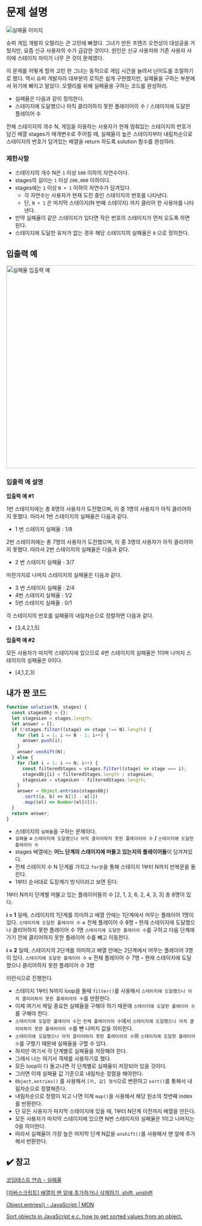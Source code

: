 # 문제 설명

![실패율 이미지](https://user-images.githubusercontent.com/47416686/119213329-47d9a100-baf9-11eb-84fb-c59eb66c84c6.png)

슈퍼 게임 개발자 오렐리는 큰 고민에 빠졌다. 그녀가 만든 프랜즈 오천성이 대성공을 거뒀지만, 요즘 신규 사용자의 수가 급감한 것이다. 원인은 신규 사용자와 기존 사용자 사이에 스테이지 차이가 너무 큰 것이 문제였다.

이 문제를 어떻게 할까 고민 한 그녀는 동적으로 게임 시간을 늘려서 난이도를 조절하기로 했다. 역시 슈퍼 개발자라 대부분의 로직은 쉽게 구현했지만, 실패율을 구하는 부분에서 위기에 빠지고 말았다. 오렐리를 위해 실패율을 구하는 코드를 완성하라.

- 실패율은 다음과 같이 정의한다.
- 스테이지에 도달했으나 아직 클리어하지 못한 플레이어의 수 / 스테이지에 도달한 플레이어 수

전체 스테이지의 개수 N, 게임을 이용하는 사용자가 현재 멈춰있는 스테이지의 번호가 담긴 배열 stages가 매개변수로 주어질 때, 실패율이 높은 스테이지부터 내림차순으로 스테이지의 번호가 담겨있는 배열을 return 하도록 solution 함수를 완성하라.

### 제한사항

- 스테이지의 개수 N은 `1` 이상 `500` 이하의 자연수이다.
- stages의 길이는 `1` 이상 `200,000` 이하이다.
- stages에는 `1` 이상 `N + 1` 이하의 자연수가 담겨있다.
  - 각 자연수는 사용자가 현재 도전 중인 스테이지의 번호를 나타낸다.
  - 단, `N + 1` 은 마지막 스테이지(N 번째 스테이지) 까지 클리어 한 사용자를 나타낸다.
- 만약 실패율이 같은 스테이지가 있다면 작은 번호의 스테이지가 먼저 오도록 하면 된다.
- 스테이지에 도달한 유저가 없는 경우 해당 스테이지의 실패율은 `0` 으로 정의한다.

## 입출력 예

<img width="540" alt="실패율 입출력 예" src="https://user-images.githubusercontent.com/47416686/119213390-a737b100-baf9-11eb-9ad1-517b0095a425.png">

### 입출력 예 설명

**입출력 예 #1**

1번 스테이지에는 총 8명의 사용자가 도전했으며, 이 중 1명의 사용자가 아직 클리어하지 못했다. 따라서 1번 스테이지의 실패율은 다음과 같다.

- 1 번 스테이지 실패율 : 1/8

2번 스테이지에는 총 7명의 사용자가 도전했으며, 이 중 3명의 사용자가 아직 클리어하지 못했다. 따라서 2번 스테이지의 실패율은 다음과 같다.

- 2 번 스테이지 실패율 : 3/7

마찬가지로 나머지 스테이지의 실패율은 다음과 같다.

- 3 번 스테이지 실패율 : 2/4
- 4번 스테이지 실패율 : 1/2
- 5번 스테이지 실패율 : 0/1

각 스테이지의 번호를 실패율의 내림차순으로 정렬하면 다음과 같다.

- [3,4,2,1,5]

**입출력 예 #2**

모든 사용자가 마지막 스테이지에 있으므로 4번 스테이지의 실패율은 1이며 나머지 스테이지의 실패율은 0이다.

- [4,1,2,3]

## 내가 짠 코드

```jsx
function solution(N, stages) {
  const stagesObj = {};
  let stagesLen = stages.length;
  let answer = [];
  if (!stages.filter((stage) => stage !== N).length) {
    for (let i = 1; i <= N - 1; i++) {
      answer.push(i);
    }
    answer.unshift(N);
  } else {
    for (let i = 1; i <= N; i++) {
      const filteredStages = stages.filter((stage) => stage === i);
      stagesObj[i] = filteredStages.length / stagesLen;
      stagesLen = stagesLen - filteredStages.length;
    }
    answer = Object.entries(stagesObj)
      .sort((a, b) => b[1] - a[1])
      .map((el) => Number(el[0]));
  }
  return answer;
}
```

- 스테이지의 `실패율`을 구하는 문제이다.
- `실패율` **=** `스테이지에 도달했으나 아직 클리어하지 못한 플레이어의 수` **/** `스테이지에 도달한 플레이어 수`
- stages 배열에는 **어느 단계의 스테이지에 머물고 있는지의 플레이어들**이 담겨져있다.
- 전체 스테이지 수 N 단계를 가지고 `for문`을 통해 스테이지 1부터 N까지 반복문을 돌린다.
- 1부터 순서대로 도장깨기 방식이라고 보면 된다.

1부터 N까지 단계별 머물고 있는 플레이어들의 수 [2, 1, 2, 6, 2, 4, 3, 3] 총 8명이 있다.

**i = 1** 일때, 스테이지의 1단계를 의미하고 배열 안에는 1단계에서 머무는 플레이어 1명이 있다.
`스테이지에 도달한 플레이어 수` **=** 전체 플레이어 수 8명 **-** 현재 스테이지에 도달했으나 클리어하지 못한 플레이어 수 1명
`스테이지에 도달한 플레이어 수`를 구하고 다음 단계에 가기 전에 클리어하지 못한 플레이어 수를 빼고 이동한다.

**i = 2** 일때, 스테이지의 2단계를 의미하고 배열 안에는 2단계에서 머무는 플레이어 3명이 있다.
`스테이지에 도달한 플레이어 수` **=** 전체 플레이어 수 7명 **-** 현재 스테이지에 도달했으나 클리어하지 못한 플레이어 수 3명

이런식으로 진행한다.

- 스테이지 1부터 N까지 loop을 돌때 `filter()`를 사용해서 `스테이지에 도달했으나 아직 클리어하지 못한 플레이어의 수`를 반환한다.
- 이제 여기서 제일 중요한 실패율을 구해야 하기 때문에 `스테이지에 도달한 플레이어 수`를 구해야 한다.
- `스테이지에 도달한 플레이어 수`는 `전체 플레이어의 수`에서 `스테이지에 도달했으나 아직 클리어하지 못한 플레이어의 수`를 뺀 나머지 값을 의미한다.
- `스테이지에 도달했으나 아직 클리어하지 못한 플레이어의 수`와 `스테이지에 도달한 플레이어 수`를 구했기 때문에 실패율을 구할 수 있다.
- 하지만 여기서 각 단계별로 실패율을 저장해야 한다.
- 그래서 나는 여기서 객체를 사용하기로 했다.
- 모든 loop이 다 돌고나면 각 단계별로 실패율이 저장되어 있을 것이다.
- 그러면 이제 실패율 값 기준으로 내림차순 정렬을 해야한다.
- `Object.entries()` 를 사용해서 `[키, 값] 형식`으로 변환하고 `sort()`를 통해서 내림차순으로 정렬해준다.
- 내림차순으로 정렬이 되고 나면 이제 `map()`을 사용해서 해당 원소의 첫번째 index를 반환한다.
- 단 모든 사용자가 마지막 스테이지에 있을 때, 1부터 N단계 이전까지 배열을 만든다.
- 모든 사용자가 마지막 스테이지에 있으면 N번 스테이지의 실패율은 1이고 나머지는 0을 의미한다.
- 따라서 실패율이 가장 높은 마지막 단계 N값을 `unshift()`를 사용해서 맨 앞에 추가해서 반환한다.

## ✔️ 참고

[코딩테스트 연습 - 실패율](https://programmers.co.kr/learn/courses/30/lessons/42889)

[[자바스크립트] 배열의 맨 앞에 추가하거나 삭제하기, shift, unshift](https://webisfree.com/2021-01-06/[%EC%9E%90%EB%B0%94%EC%8A%A4%ED%81%AC%EB%A6%BD%ED%8A%B8]-%EB%B0%B0%EC%97%B4%EC%9D%98-%EB%A7%A8-%EC%95%9E%EC%97%90-%EC%B6%94%EA%B0%80%ED%95%98%EA%B1%B0%EB%82%98-%EC%82%AD%EC%A0%9C%ED%95%98%EA%B8%B0-shift-unshift)

[Object.entries() - JavaScript | MDN](https://developer.mozilla.org/ko/docs/Web/JavaScript/Reference/Global_Objects/Object/entries)

[Sort objects in JavaScript e.c. how to get sorted values from an object.](https://medium.com/@gmcharmy/sort-objects-in-javascript-e-c-how-to-get-sorted-values-from-an-object-142a9ae7157c)
